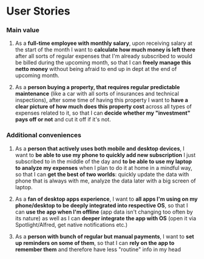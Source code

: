# User Stories

### Main value

1. As a **full-time employee with monthly salary**, upon receiving salary at the start of the month I want to **calculate how much money is left there** after all sorts of regular expenses that I'm already subscribed to would be billed during the upcoming month, so that I can **freely manage this netto money** without being afraid to end up in dept at the end of upcoming month.

2. As a **person buying a property, that requires regular predictable maintenance** (like a car with all sorts of insurances and technical inspections), after some time of having this property I want to **have a clear picture of how much does this property cost** across all types of expenses related to it, so that I can **decide whether my "investment" pays off or not** and cut it off if it's not.

### Additional conveniences

1. As a **person that actively uses both mobile and desktop devices**, I want to **be able to use my phone to quickly add new subscription** I just subscribed to in the middle of the day and **to be able to use my laptop to analyze my expenses** when I plan to do it at home in a mindful way, so that I can **get the best of two worlds**: quickly update the data with phone that is always with me, analyze the data later with a big screen of laptop.

2. As a **fan of desktop apps experience**, I want to **all apps I'm using on my phone/desktop to be deeply integrated into respective OS**, so that I can **use the app when I'm offline** (app data isn't changing too often by its nature) as well as I can **deeper integrate the app with OS** (open it via Spotlight/Alfred, get native notifications etc.)

3. As a **person with bunch of regular but manual payments**, I want to **set up reminders on some of them**, so that I can **rely on the app to remember them** and therefore have less "routine" info in my head
